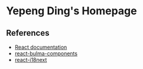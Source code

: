 # Yepeng Ding's Homepage

## References

- [React documentation](https://reactjs.org/)
- [react-bulma-components](https://react-bulma.dev/)
- [react-i18next](https://react.i18next.com/)
